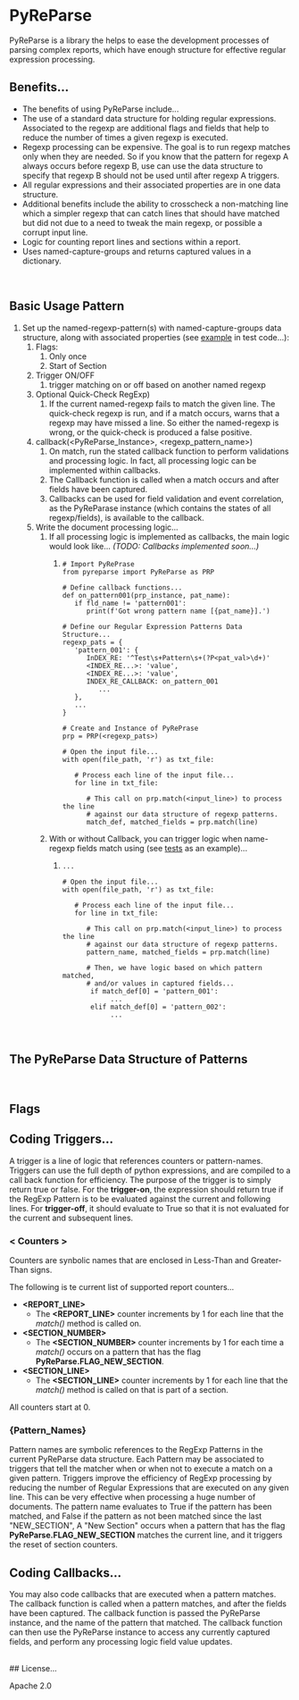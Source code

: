 # PyReParse
PyReParse is a library the helps to ease the development processes of parsing
complex reports, which have enough structure for effective regular expression 
processing.
<br>

## Benefits...

- The benefits of using PyReParse include...
- The use of a standard data structure for holding regular expressions. 
Associated to the regexp are additional flags and fields that help to reduce the
number of times a given regexp is executed.
- Regexp processing can be expensive. The goal is to run regexp matches only when they 
are needed. So if you know that the pattern for regexp A always occurs before
regexp B, use can use the data structure to specify that regexp B should not
be used until after regexp A triggers.
- All regular expressions and their associated properties are in one data structure.
- Additional benefits include the ability to crosscheck a non-matching line which
a simpler regexp that can catch lines that should have matched but did not
due to a need to tweak the main regexp, or possible a corrupt input line.
- Logic for counting report lines and sections within a report.
- Uses named-capture-groups and returns captured values in a dictionary.
<br>

## Basic Usage Pattern

1. Set up the named-regexp-pattern(s) with named-capture-groups data structure, along with associated properties (see [example](src/pyreparse/tests/test_pyreparse.py?plain=1#L46) in test code...):
   1. Flags:
      1. Only once
      2. Start of Section
   2. Trigger ON/OFF
      1. trigger matching on or off based on another named regexp
   3. Optional Quick-Check RegExp)
      1. If the current named-regexp fails to match the given line. The quick-check regexp is run, and if a match occurs, warns that a regexp may have missed a line. So either the named-regexp is wrong, or the quick-check is produced a false positive.
   4. callback(<PyReParse_Instance>, <regexp_pattern_name>)
      1. On match, run the stated callback function to perform validations and processing logic. In fact, all processing logic can be implemented within callbacks.
      2. The Callback function is called when a match occurs and after fields have been captured.
      3. Callbacks can be used for field validation and event correlation, as the PyReParase instance (which contains the states of all regexp/fields), is available to the callback.
   5. Write the document processing logic...
      1. If all processing logic is implemented as callbacks, the main logic would look like... <i>(TODO: Callbacks implemented soon...)</i>
         1. ``` 
            # Import PyRePrase
            from pyreparse import PyReParse as PRP
            
            # Define callback functions...
            def on_pattern001(prp_instance, pat_name):
               if fld_name != 'pattern001':
                  print(f'Got wrong pattern name [{pat_name}].')
            
            # Define our Regular Expression Patterns Data Structure...
            regexp_pats = {
               'pattern_001': {
                  InDEX_RE: '^Test\s+Pattern\s+(?P<pat_val>\d+)'
                  <INDEX_RE...>: 'value',
                  <INDEX_RE...>: 'value',
                  INDEX_RE_CALLBACK: on_pattern_001
                     ...
               },
               ...
            }
            
            # Create and Instance of PyRePrase
            prp = PRP(<regexp_pats>)
            
            # Open the input file...
            with open(file_path, 'r') as txt_file:
            
               # Process each line of the input file...
               for line in txt_file:
            
                  # This call on prp.match(<input_line>) to process the line
                  # against our data structure of regexp patterns.
                  match_def, matched_fields = prp.match(line)
            ```
      2. With or without Callback, you can trigger logic when name-regexp fields match using (see [tests](src/pyreparse/tests/test_pyreparse.py?plain=57#L254) as an example)...
         1. ```
            ...
            
            # Open the input file...
            with open(file_path, 'r') as txt_file:
            
               # Process each line of the input file...
               for line in txt_file:
            
                  # This call on prp.match(<input_line>) to process the line
                  # against our data structure of regexp patterns.
                  pattern_name, matched_fields = prp.match(line)
            
                  # Then, we have logic based on which pattern matched,
                  # and/or values in captured fields...
                   if match_def[0] = 'pattern_001':
                        ...         
                   elif match_def[0] = 'pattern_002':
                        ...         
            ```      
<br>

## The PyReParse Data Structure of Patterns
<br>

## Flags

## Coding Triggers...
A trigger is a line of logic that references counters or pattern-names. Triggers can use the full depth of python expressions, and are compiled to a call back function for efficiency. The purpose of the trigger is to simply return true or false. For the **trigger-on**, the expression should return true if the RegExp Pattern is to be evaluated against the current and following lines. For **trigger-off**, it should evaluate to True so that it is not evaluated for the current and subsequent lines. 

### < Counters >
Counters are synbolic names that are enclosed in Less-Than and Greater-Than signs. 

The following is te current list of supported report counters...

 - **<REPORT_LINE>**
   - The **<REPORT_LINE>** counter increments by 1 for each line that the _match()_ method is called on.
 - **<SECTION_NUMBER>**
   - The **<SECTION_NUMBER>** counter increments by 1 for each time a _match()_ occurs on a pattern that has the flag **PyReParse.FLAG_NEW_SECTION**.
 - **<SECTION_LINE>**
   - The **<SECTION_LINE>** counter increments by 1 for each line that the _match()_ method is called on that is part of a section.

All counters start at 0.

### {Pattern_Names}
Pattern names are symbolic references to the RegExp Patterns in the current PyReParse data structure.
Each Pattern may be associated to triggers that tell the matcher when or when not to execute a match on a given pattern. Triggers improve the efficiency of RegExp processing by reducing the number of Regular Expressions that are executed on any given line. This can be very effective when processing a huge number of documents. The pattern name evaluates to True if the pattern has been matched, and False if the pattern as not been matched since the last "NEW_SECTION", A "New Section" occurs when a pattern that has the flag **PyReParse.FLAG_NEW_SECTION** matches the current line, and it triggers the reset of section counters.

## Coding Callbacks...
You may also code callbacks that are executed when a pattern matches. The callback function is called when a pattern matches, and after the fields have been captured. The callback function is passed the PyReParse instance, and the name of the pattern that matched. The callback function can then use the PyReParse instance to access any currently captured fields, and perform any processing logic field value updates.

<br>
## License...

Apache 2.0
